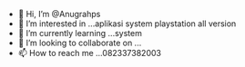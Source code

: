 - 👋 Hi, I’m @Anugrahps
- 👀 I’m interested in ...aplikasi system playstation all version
- 🌱 I’m currently learning ...system
- 💞️ I’m looking to collaborate on ...
- 📫 How to reach me ...082337382003

<!---
Anugrahps/Anugrahps is a ✨ special ✨ repository because its `README.md` (this file) appears on your GitHub profile.
You can click the Preview link to take a look at your changes.
--->
